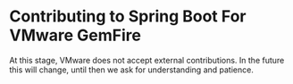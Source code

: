 <!--
  ~ Copyright (c) VMware, Inc. 2022. All rights reserved.
  ~ SPDX-License-Identifier: Apache-2.0
  -->
# Contributing to Spring Boot For VMware GemFire
At this stage, VMware does not accept external contributions. In the future this will change, until then we ask for understanding and patience.
